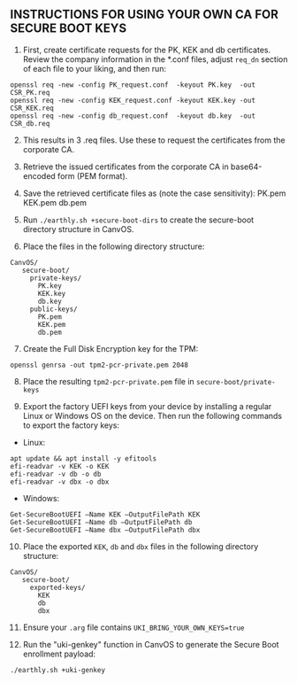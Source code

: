 INSTRUCTIONS FOR USING YOUR OWN CA FOR SECURE BOOT KEYS
-------------------------------------------------------

1. First, create certificate requests for the PK, KEK and db certificates. Review the company information in the *.conf files, adjust `req_dn` section of each file to your liking, and then run:
```
openssl req -new -config PK_request.conf  -keyout PK.key  -out CSR_PK.req
openssl req -new -config KEK_request.conf -keyout KEK.key -out CSR_KEK.req
openssl req -new -config db_request.conf  -keyout db.key  -out CSR_db.req
```

2. This results in 3 .req files. Use these to request the certificates from the corporate CA.
3. Retrieve the issued certificates from the corporate CA in base64-encoded form (PEM format).

4. Save the retrieved certificate files as (note the case sensitivity):
PK.pem
KEK.pem
db.pem

5. Run `./earthly.sh +secure-boot-dirs` to create the secure-boot directory structure in CanvOS.
6. Place the files in the following directory structure:
```
CanvOS/
   secure-boot/
     private-keys/
       PK.key
       KEK.key
       db.key
     public-keys/
       PK.pem
       KEK.pem
       db.pem
```

7. Create the Full Disk Encryption key for the TPM:
```
openssl genrsa -out tpm2-pcr-private.pem 2048
```

8. Place the resulting `tpm2-pcr-private.pem` file in `secure-boot/private-keys`

9. Export the factory UEFI keys from your device by installing a regular Linux or Windows OS on the device. Then run the following commands to export the factory keys:
  * Linux:
  ```
  apt update && apt install -y efitools
  efi-readvar -v KEK -o KEK
  efi-readvar -v db -o db
  efi-readvar -v dbx -o dbx
  ```
  * Windows:
  ```
  Get-SecureBootUEFI –Name KEK –OutputFilePath KEK
  Get-SecureBootUEFI –Name db –OutputFilePath db
  Get-SecureBootUEFI –Name dbx –OutputFilePath dbx
  ```

10. Place the exported `KEK`, `db` and `dbx` files in the following directory structure:
```
CanvOS/
   secure-boot/
     exported-keys/
       KEK
       db
       dbx
```

11. Ensure your `.arg` file contains `UKI_BRING_YOUR_OWN_KEYS=true`

12. Run the "uki-genkey" function in CanvOS to generate the Secure Boot enrollment payload:
```
./earthly.sh +uki-genkey
```
